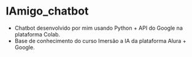 # IAmigo_chatbot
* Chatbot desenvolvido por mim usando Python + API do Google na plataforma Colab.
* Base de conhecimento do curso Imersão a IA da plataforma Alura + Google.
